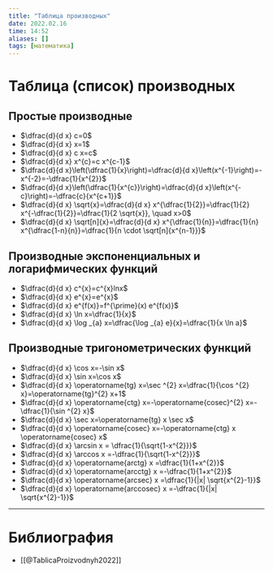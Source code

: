 ```yaml
---
title: "Таблица производных"
date: 2022.02.16
time: 14:52
aliases: []
tags: [математика]
---
```


# Таблица (список) производных

## Простые производные

- $\dfrac{d}{d x} c=0$
- $\dfrac{d}{d x} x=1$
- $\dfrac{d}{d x} c x=c$
- $\dfrac{d}{d x} x^{c}=c x^{c-1}$
- $\dfrac{d}{d x}\left(\dfrac{1}{x}\right)=\dfrac{d}{d x}\left(x^{-1}\right)=-x^{-2}=-\dfrac{1}{x^{2}}$
- $\dfrac{d}{d x}\left(\dfrac{1}{x^{c}}\right)=\dfrac{d}{d x}\left(x^{-c}\right)=-\dfrac{c}{x^{c+1}}$
- $\dfrac{d}{d x} \sqrt{x}=\dfrac{d}{d x} x^{\dfrac{1}{2}}=\dfrac{1}{2} x^{-\dfrac{1}{2}}=\dfrac{1}{2 \sqrt{x}}, \quad x>0$
- $\dfrac{d}{d x} \sqrt[n]{x}=\dfrac{d}{d x} x^{\dfrac{1}{n}}=\dfrac{1}{n} x^{\dfrac{1-n}{n}}=\dfrac{1}{n \cdot \sqrt[n]{x^{n-1}}}$

## Производные экспоненциальных и логарифмических функций

- $\dfrac{d}{d x} c^{x}=c^{x}lnx$
- $\dfrac{d}{d x} e^{x}=e^{x}$
- $\dfrac{d}{d x} e^{f(x)}=f^{\prime}(x) e^{f(x)}$
- $\dfrac{d}{d x} \ln x=\dfrac{1}{x}$
- $\dfrac{d}{d x} \log _{a} x=\dfrac{\log _{a} e}{x}=\dfrac{1}{x \ln a}$

## Производные тригонометрических функций

- $\dfrac{d}{d x} \cos x=-\sin x$
- $\dfrac{d}{d x} \sin x=\cos x$ 
- $\dfrac{d}{d x} \operatorname{tg} x=\sec ^{2} x=\dfrac{1}{\cos ^{2} x}=\operatorname{tg}^{2} x+1$
- $\dfrac{d}{d x} \operatorname{ctg} x=-\operatorname{cosec}^{2} x=-\dfrac{1}{\sin ^{2} x}$
- $\dfrac{d}{d x} \sec x=\operatorname{tg} x \sec x$
- $\dfrac{d}{d x} \operatorname{cosec} x=-\operatorname{ctg} x \operatorname{cosec} x$
- $\dfrac{d}{d x} \arcsin x = \dfrac{1}{\sqrt{1-x^{2}}}$ 
- $\dfrac{d}{d x} \arccos x =-\dfrac{1}{\sqrt{1-x^{2}}}$ 
- $\dfrac{d}{d x} \operatorname{arctg} x =\dfrac{1}{1+x^{2}}$ 
- $\dfrac{d}{d x} \operatorname{arcctg} x =-\dfrac{1}{1+x^{2}}$ 
- $\dfrac{d}{d x} \operatorname{arcsec} x =\dfrac{1}{|x| \sqrt{x^{2}-1}}$ 
- $\dfrac{d}{d x} \operatorname{arccosec} x =-\dfrac{1}{|x| \sqrt{x^{2}-1}}$

---

# Библиография

- [[@TablicaProizvodnyh2022]]
